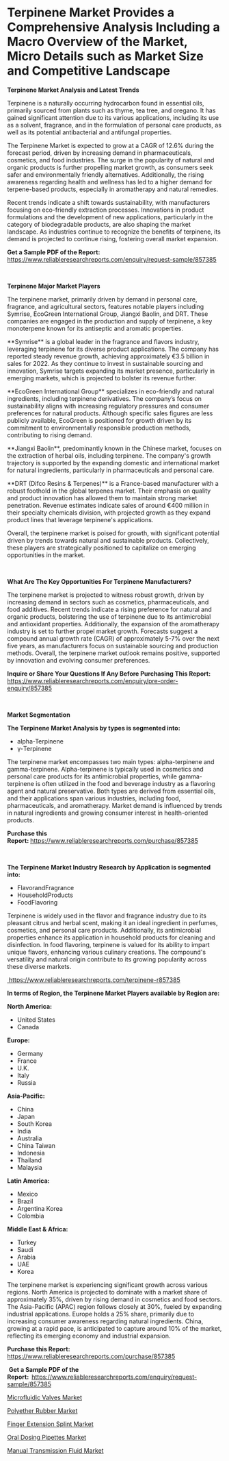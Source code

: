 <p><h1>Terpinene Market Provides a Comprehensive Analysis Including a Macro Overview of the Market, Micro Details such as Market Size and Competitive Landscape</h1></p><p><strong>Terpinene Market Analysis and Latest Trends</strong></p>
<p><p>Terpinene is a naturally occurring hydrocarbon found in essential oils, primarily sourced from plants such as thyme, tea tree, and oregano. It has gained significant attention due to its various applications, including its use as a solvent, fragrance, and in the formulation of personal care products, as well as its potential antibacterial and antifungal properties.</p><p>The Terpinene Market is expected to grow at a CAGR of 12.6% during the forecast period, driven by increasing demand in pharmaceuticals, cosmetics, and food industries. The surge in the popularity of natural and organic products is further propelling market growth, as consumers seek safer and environmentally friendly alternatives. Additionally, the rising awareness regarding health and wellness has led to a higher demand for terpene-based products, especially in aromatherapy and natural remedies.</p><p>Recent trends indicate a shift towards sustainability, with manufacturers focusing on eco-friendly extraction processes. Innovations in product formulations and the development of new applications, particularly in the category of biodegradable products, are also shaping the market landscape. As industries continue to recognize the benefits of terpinene, its demand is projected to continue rising, fostering overall market expansion.</p></p>
<p><strong>Get a Sample PDF of the Report:&nbsp;</strong> <a href="https://www.reliableresearchreports.com/enquiry/request-sample/857385?utm_campaign=83&utm_medium=2&utm_source=Github&utm_content=ia&utm_term=07112024&utm_id=terpinene">https://www.reliableresearchreports.com/enquiry/request-sample/857385</a></p>
<p>&nbsp;</p>
<p><strong>Terpinene Major Market Players</strong></p>
<p><p>The terpinene market, primarily driven by demand in personal care, fragrance, and agricultural sectors, features notable players including Symrise, EcoGreen International Group, Jiangxi Baolin, and DRT. These companies are engaged in the production and supply of terpinene, a key monoterpene known for its antiseptic and aromatic properties.</p><p>**Symrise** is a global leader in the fragrance and flavors industry, leveraging terpinene for its diverse product applications. The company has reported steady revenue growth, achieving approximately €3.5 billion in sales for 2022. As they continue to invest in sustainable sourcing and innovation, Symrise targets expanding its market presence, particularly in emerging markets, which is projected to bolster its revenue further.</p><p>**EcoGreen International Group** specializes in eco-friendly and natural ingredients, including terpinene derivatives. The company’s focus on sustainability aligns with increasing regulatory pressures and consumer preferences for natural products. Although specific sales figures are less publicly available, EcoGreen is positioned for growth driven by its commitment to environmentally responsible production methods, contributing to rising demand.</p><p>**Jiangxi Baolin**, predominantly known in the Chinese market, focuses on the extraction of herbal oils, including terpinene. The company's growth trajectory is supported by the expanding domestic and international market for natural ingredients, particularly in pharmaceuticals and personal care.</p><p>**DRT (Difco Resins & Terpenes)** is a France-based manufacturer with a robust foothold in the global terpenes market. Their emphasis on quality and product innovation has allowed them to maintain strong market penetration. Revenue estimates indicate sales of around €400 million in their specialty chemicals division, with projected growth as they expand product lines that leverage terpinene's applications.</p><p>Overall, the terpinene market is poised for growth, with significant potential driven by trends towards natural and sustainable products. Collectively, these players are strategically positioned to capitalize on emerging opportunities in the market.</p></p>
<p>&nbsp;</p>
<p><strong>What Are The Key Opportunities For Terpinene Manufacturers?</strong></p>
<p><p>The terpinene market is projected to witness robust growth, driven by increasing demand in sectors such as cosmetics, pharmaceuticals, and food additives. Recent trends indicate a rising preference for natural and organic products, bolstering the use of terpinene due to its antimicrobial and antioxidant properties. Additionally, the expansion of the aromatherapy industry is set to further propel market growth. Forecasts suggest a compound annual growth rate (CAGR) of approximately 5-7% over the next five years, as manufacturers focus on sustainable sourcing and production methods. Overall, the terpinene market outlook remains positive, supported by innovation and evolving consumer preferences.</p></p>
<p><strong>Inquire or Share Your Questions If Any Before Purchasing This Report:</strong> <a href="https://www.reliableresearchreports.com/enquiry/pre-order-enquiry/857385?utm_campaign=83&utm_medium=2&utm_source=Github&utm_content=ia&utm_term=07112024&utm_id=terpinene">https://www.reliableresearchreports.com/enquiry/pre-order-enquiry/857385</a></p>
<p>&nbsp;</p>
<p><strong>Market Segmentation</strong></p>
<p><strong>The Terpinene Market Analysis by types is segmented into:</strong></p>
<p><ul><li>alpha-Terpinene</li><li>γ-Terpinene</li></ul></p>
<p><p>The terpinene market encompasses two main types: alpha-terpinene and gamma-terpinene. Alpha-terpinene is typically used in cosmetics and personal care products for its antimicrobial properties, while gamma-terpinene is often utilized in the food and beverage industry as a flavoring agent and natural preservative. Both types are derived from essential oils, and their applications span various industries, including food, pharmaceuticals, and aromatherapy. Market demand is influenced by trends in natural ingredients and growing consumer interest in health-oriented products.</p></p>
<p><strong>Purchase this Report:&nbsp;</strong><a href="https://www.reliableresearchreports.com/purchase/857385?utm_campaign=83&utm_medium=2&utm_source=Github&utm_content=ia&utm_term=07112024&utm_id=terpinene">https://www.reliableresearchreports.com/purchase/857385</a></p>
<p>&nbsp;</p>
<p><strong>The Terpinene Market Industry Research by Application is segmented into:</strong></p>
<p><ul><li>FlavorandFragrance</li><li>HouseholdProducts</li><li>FoodFlavoring</li></ul></p>
<p><p>Terpinene is widely used in the flavor and fragrance industry due to its pleasant citrus and herbal scent, making it an ideal ingredient in perfumes, cosmetics, and personal care products. Additionally, its antimicrobial properties enhance its application in household products for cleaning and disinfection. In food flavoring, terpinene is valued for its ability to impart unique flavors, enhancing various culinary creations. The compound's versatility and natural origin contribute to its growing popularity across these diverse markets.</p></p>
<p><a href="https://www.reliableresearchreports.com/terpinene-r857385?utm_campaign=83&utm_medium=2&utm_source=Github&utm_content=ia&utm_term=07112024&utm_id=terpinene">&nbsp;https://www.reliableresearchreports.com/terpinene-r857385</a></p>
<p><strong>In terms of Region, the Terpinene Market Players available by Region are:</strong></p>
<p>
    <p> <strong> North America: </strong>
        <ul>
            <li>United States</li>
            <li>Canada</li>
        </ul>
        </p> 
    <p> <strong> Europe: </strong>
        <ul>
            <li>Germany</li>
            <li>France</li>
            <li>U.K.</li>
            <li>Italy</li>
            <li>Russia</li>
        </ul>
        </p> 
    <p> <strong> Asia-Pacific: </strong>
        <ul>
            <li>China</li>
            <li>Japan</li>
            <li>South Korea</li>
            <li>India</li>
            <li>Australia</li>
            <li>China Taiwan</li>
            <li>Indonesia</li>
            <li>Thailand</li>
            <li>Malaysia</li>
        </ul>
        </p> 
    <p> <strong> Latin America: </strong>
        <ul>
            <li>Mexico</li>
            <li>Brazil</li>
            <li>Argentina Korea</li>
            <li>Colombia</li>
        </ul>
        </p> 
    <p> <strong> Middle East & Africa: </strong>
        <ul>
            <li>Turkey</li>
            <li>Saudi</li>
            <li>Arabia</li>
            <li>UAE</li>
            <li>Korea</li>
        </ul>
    </p>
    </p>
<p><p>The terpinene market is experiencing significant growth across various regions. North America is projected to dominate with a market share of approximately 35%, driven by rising demand in cosmetics and food sectors. The Asia-Pacific (APAC) region follows closely at 30%, fueled by expanding industrial applications. Europe holds a 25% share, primarily due to increasing consumer awareness regarding natural ingredients. China, growing at a rapid pace, is anticipated to capture around 10% of the market, reflecting its emerging economy and industrial expansion.</p></p>
<p><strong>Purchase this Report: </strong><a href="https://www.reliableresearchreports.com/purchase/857385?utm_campaign=83&utm_medium=2&utm_source=Github&utm_content=ia&utm_term=07112024&utm_id=terpinene">https://www.reliableresearchreports.com/purchase/857385</a></p>
<p>&nbsp;<strong>Get a Sample PDF of the Report:&nbsp;&nbsp;</strong><a href="https://www.reliableresearchreports.com/enquiry/request-sample/857385?utm_campaign=83&utm_medium=2&utm_source=Github&utm_content=ia&utm_term=07112024&utm_id=terpinene">https://www.reliableresearchreports.com/enquiry/request-sample/857385</a></p>
<p><strong></strong></p>
<p><p><a href="https://issuu.com/reportprime-2/docs/microfluidic-valves-market-size-203_e4e235dcfff215?utm_campaign=83&utm_medium=2&utm_source=Github&utm_content=ia&utm_term=07112024&utm_id=terpinene">Microfluidic Valves Market</a></p><p><a href="https://github.com/AdeaKodra585/Market-Research-Report-List-1/blob/main/polyether-rubber-market.md?utm_campaign=83&utm_medium=2&utm_source=Github&utm_content=ia&utm_term=07112024&utm_id=terpinene">Polyether Rubber Market</a></p><p><a href="https://issuu.com/reportprime-2/docs/finger-extension-splint-market-size_3575d65d4d5ac7?utm_campaign=83&utm_medium=2&utm_source=Github&utm_content=ia&utm_term=07112024&utm_id=terpinene">Finger Extension Splint Market</a></p><p><a href="https://issuu.com/reportprime-2/docs/oral-dosing-pipettes-market-size-20_485b006cb5ef45?utm_campaign=83&utm_medium=2&utm_source=Github&utm_content=ia&utm_term=07112024&utm_id=terpinene">Oral Dosing Pipettes Market</a></p><p><a href="https://github.com/leonidmsw5y/Market-Research-Report-List-1/blob/main/manual-transmission-fluid-market.md?utm_campaign=83&utm_medium=2&utm_source=Github&utm_content=ia&utm_term=07112024&utm_id=terpinene">Manual Transmission Fluid Market</a></p></p>